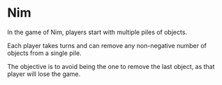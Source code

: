 # Nim

In the game of Nim, players start with multiple piles of objects.

Each player takes turns and can remove any non-negative number of objects from a single pile.

The objective is to avoid being the one to remove the last object, as that player will lose the game.
